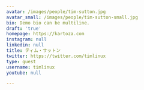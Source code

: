 ```yaml
---
avatar: /images/people/tim-sutton.jpg
avatar_small: /images/people/tim-sutton-small.jpg
bio: Demo bio can be multiline.
draft: 'true'
homepage: https://kartoza.com
instagram: null
linkedin: null
title: ティム・サットン
twitter: https://twitter.com/timlinux
type: guest
username: timlinux
youtube: null

---
```

